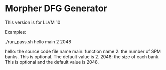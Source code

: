 # Morpher DFG Generator

This version is for LLVM 10



Examples:

./run_pass.sh hello main 2 2048 

hello: the source code file name
main: function name
2: the number of SPM banks. This is optional. The default value is 2.
2048: the size of each bank. This is optional and the default value is 2048.

